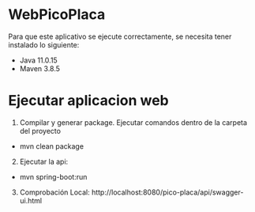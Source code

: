 # WebPicoPlaca

Para que este aplicativo se ejecute correctamente, se necesita tener instalado lo siguiente:

- Java 11.0.15
- Maven 3.8.5

# Ejecutar aplicacion web

1. Compilar y generar package. Ejecutar comandos dentro de la carpeta del proyecto
- mvn clean package

2. Ejecutar la api:
- mvn spring-boot:run

3. Comprobación Local:
http://localhost:8080/pico-placa/api/swagger-ui.html

